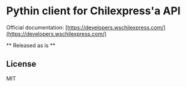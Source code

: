# Pythin client for Chilexpress'a API 

Official documentation: [https://developers.wschilexpress.com/](https://developers.wschilexpress.com/)

** Released as is **

## License

MIT
